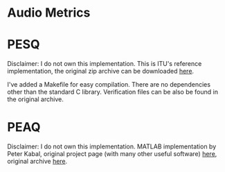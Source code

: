 Audio Metrics
=============

PESQ
====

Disclaimer: I do not own this implementation. This is ITU's reference
implementation, the original zip archive can be downloaded
[here](http://www.itu.int/rec/T-REC-P.862/en). 

I've added a Makefile for easy compilation. There are no dependencies other
than the standard C library. Verification files can be also be found in the
original archive.


PEAQ
====

Disclaimer: I do not own this implementation. MATLAB implementation by Peter
Kabal, original project page (with many other useful software)
[here](http://www-mmsp.ece.mcgill.ca/Documents/Software/), original archive
[here](http://www-mmsp.ece.mcgill.ca/Documents/Downloads/PQevalAudio/PQevalAudio-v1r0.tar.gz).
